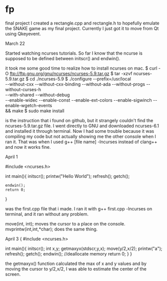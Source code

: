 # fp
final project
I created a rectangle.cpp and rectangle.h to hopefully emulate the SNAKE game as my final project. Currently I just got it to move from Qt using Qkeyevent.

March 22

Started watching ncurses tutorials. So far I know that the ncurse is supposed to be defined between 
initscr() and endwin(). 

it took me some good time to realize how to install ncurses on mac. 
$ curl -O ftp://ftp.gnu.org/gnu/ncurses/ncurses-5.9.tar.gz
$ tar -xzvf ncurses-5.9.tar.gz
$ cd ./ncurses-5.9
$ ./configure --prefix=/usr/local \
  --without-cxx --without-cxx-binding --without-ada --without-progs --without-curses-h \
  --with-shared --without-debug \
  --enable-widec --enable-const --enable-ext-colors --enable-sigwinch --enable-wgetch-events \
&& make
$ sudo make install

is the instruction that i found on github, but it strangely couldn't find the ncurses-5.9.tar.gz file.
I went directly to GNU and downloaded ncurses-6.1 and installed it through terminal. Now I had some trouble
because it was compiling my code but not actually showing me the other console when I ran it. That was when I
used g++ [file name] -lncurses instead of clang++ and now it works fine.

April 1

#include <ncurses.h>

int main(){
	initscr();
	printw("Hello World");
	refresh();
	getch();

	endwin();
	return 0;
}

was the first.cpp file that i made. I ran it with g++ first.cpp -lncurses on terminal, and it ran without any problem.

move(int, int); moves the cursor to a place on the console.
mvprintw(int,int,*char); does the same thing.


April 3
{
#include <ncurses.h>

int main(){
	initscr();
	int x,y;
	getmaxyx(stdscr,y,x);
	move(y/2,x/2);
	printw("a");
	refresh();
	getch();
	endwin(); //deallocate memory
	return 0;
}
}

the getmaxyx() function calculated the max of x and y values and by moving the cursor to y/2,x/2, I was able to
estimate the center of the screen. 
